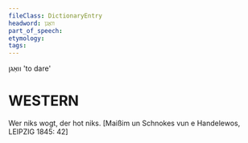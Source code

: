 ```yaml
---
fileClass: DictionaryEntry
headword: וואַגן
part_of_speech: 
etymology: 
tags: 
---
```

וואַגן
'to dare'

WESTERN
========

Wer niks wogt, der hot niks.
[Maißim un Schnokes vun e Handelewos, LEIPZIG 1845: 42]